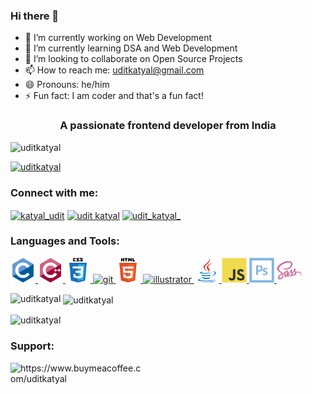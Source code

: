 ### Hi there 👋

<!--
**uditkatyal/uditkatyal** is a ✨ _special_ ✨ repository because its `README.md` (this file) appears on your GitHub profile.

Here are some ideas to get you started:
-->
 - 🔭 I’m currently working on Web Development
- 🌱 I’m currently learning DSA and Web Development
- 👯 I’m looking to collaborate on Open Source Projects
 - 📫 How to reach me: uditkatyal@gmail.com
- 😄 Pronouns: he/him
- ⚡ Fun fact: I am coder and that's a fun fact! 

<h3 align="center">A passionate frontend developer from India</h3>

<p align="left"> <img src="https://komarev.com/ghpvc/?username=uditkatyal&label=Profile%20views&color=0e75b6&style=flat" alt="uditkatyal" /> </p>

<p align="left"> <a href="https://github.com/ryo-ma/github-profile-trophy"><img src="https://github-profile-trophy.vercel.app/?username=uditkatyal" alt="uditkatyal" /></a> </p>

<h3 align="left">Connect with me:</h3>
<p align="left">
<a href="https://twitter.com/katyal_udit" target="blank"><img align="center" src="https://raw.githubusercontent.com/rahuldkjain/github-profile-readme-generator/master/src/images/icons/Social/twitter.svg" alt="katyal_udit" height="30" width="40" /></a>
<a href="https://linkedin.com/in/udit katyal" target="blank"><img align="center" src="https://raw.githubusercontent.com/rahuldkjain/github-profile-readme-generator/master/src/images/icons/Social/linked-in-alt.svg" alt="udit katyal" height="30" width="40" /></a>
<a href="https://instagram.com/udit_katyal_" target="blank"><img align="center" src="https://raw.githubusercontent.com/rahuldkjain/github-profile-readme-generator/master/src/images/icons/Social/instagram.svg" alt="udit_katyal_" height="30" width="40" /></a>
</p>

<h3 align="left">Languages and Tools:</h3>
<p align="left"> <a href="https://www.cprogramming.com/" target="_blank"> <img src="https://raw.githubusercontent.com/devicons/devicon/master/icons/c/c-original.svg" alt="c" width="40" height="40"/> </a> <a href="https://www.w3schools.com/cpp/" target="_blank"> <img src="https://raw.githubusercontent.com/devicons/devicon/master/icons/cplusplus/cplusplus-original.svg" alt="cplusplus" width="40" height="40"/> </a> <a href="https://www.w3schools.com/css/" target="_blank"> <img src="https://raw.githubusercontent.com/devicons/devicon/master/icons/css3/css3-original-wordmark.svg" alt="css3" width="40" height="40"/> </a> <a href="https://git-scm.com/" target="_blank"> <img src="https://www.vectorlogo.zone/logos/git-scm/git-scm-icon.svg" alt="git" width="40" height="40"/> </a> <a href="https://www.w3.org/html/" target="_blank"> <img src="https://raw.githubusercontent.com/devicons/devicon/master/icons/html5/html5-original-wordmark.svg" alt="html5" width="40" height="40"/> </a> <a href="https://www.adobe.com/in/products/illustrator.html" target="_blank"> <img src="https://www.vectorlogo.zone/logos/adobe_illustrator/adobe_illustrator-icon.svg" alt="illustrator" width="40" height="40"/> </a> <a href="https://www.java.com" target="_blank"> <img src="https://raw.githubusercontent.com/devicons/devicon/master/icons/java/java-original.svg" alt="java" width="40" height="40"/> </a> <a href="https://developer.mozilla.org/en-US/docs/Web/JavaScript" target="_blank"> <img src="https://raw.githubusercontent.com/devicons/devicon/master/icons/javascript/javascript-original.svg" alt="javascript" width="40" height="40"/> </a> <a href="https://www.photoshop.com/en" target="_blank"> <img src="https://raw.githubusercontent.com/devicons/devicon/master/icons/photoshop/photoshop-line.svg" alt="photoshop" width="40" height="40"/> </a> <a href="https://sass-lang.com" target="_blank"> <img src="https://raw.githubusercontent.com/devicons/devicon/master/icons/sass/sass-original.svg" alt="sass" width="40" height="40"/> </a> </p>



<p><img align="left" src="https://github-readme-stats.vercel.app/api/top-langs?username=uditkatyal&show_icons=true&locale=en&layout=compact" alt="uditkatyal" /></p>

<p>&nbsp;<img align="center" src="https://github-readme-stats.vercel.app/api?username=uditkatyal&show_icons=true&locale=en" alt="uditkatyal" /></p>

<p><img align="center" src="https://github-readme-streak-stats.herokuapp.com/?user=uditkatyal&" alt="uditkatyal" /></p>
<h3 align="left">Support:</h3>
<p><a href="https://www.buymeacoffee.com/https://www.buymeacoffee.com/uditkatyal"> <img align="left" src="https://cdn.buymeacoffee.com/buttons/v2/default-yellow.png" height="50" width="210" alt="https://www.buymeacoffee.com/uditkatyal" /></a></p><br><br>

